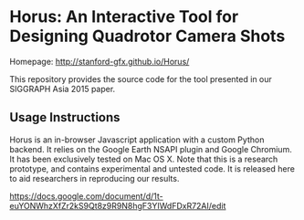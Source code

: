 # Horus: An Interactive Tool for Designing Quadrotor Camera Shots

Homepage: http://stanford-gfx.github.io/Horus/

This repository provides the source code for the tool presented in our SIGGRAPH Asia 2015 paper.

## Usage Instructions

Horus is an in-browser Javascript application with a custom Python backend. It relies on the Google Earth NSAPI plugin and Google Chromium. It has been exclusively tested on Mac OS X. Note that this is a research prototype, and contains experimental and untested code. It is released here to aid researchers in reproducing our results. 

https://docs.google.com/document/d/1t-euYONWhzXfZr2kS9Qt8z9R9N8hgF3YIWdFDxR72AI/edit

